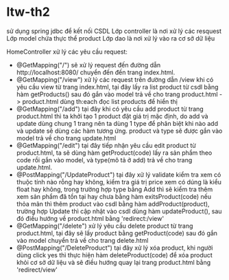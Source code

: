 # ltw-th2
sử dụng spring jdbc để kết nối CSDL
Lớp controller là nơi xử lý các resquest
Lớp model chứa thực thể product
Lớp dao là nơi xử lý vào ra cơ sở dữ liệu

HomeController xử lý các yêu cầu request:
- @GetMapping("/") sẽ xử lý request đến đường dẫn http://localhost:8080/ chuyển đến đến trang index.html.
- @GetMapping("/view") xử lý các request trên đường dẫn /view khi có yêu cầu view từ trang index.html, tại đây lấy ra list product từ csdl bằng hàm getProducts() sau đó gắn vào model trả về cho trang product.html
-> product.html dùng th:each đọc list products để hiển thị
- @GetMapping("/add") tại đây khi có yêu cầu add product từ trang product.html thì ta khởi tạo 1 product đặt giá trị mặc định, do add và update dùng chung 1 trang nên ta dùng 1 type để phân biệt khi nào add và update sẽ dùng các hàm tương ứng. product và type sẽ được gắn vào model trả về cho trang update.html
- @GetMapping("/edit") tại đây tiếp nhận yêu cầu edit product từ product.html, ta sẽ dùng hàm getProduct(code) lấy ra sản phẩm theo code  rồi gắn vào model, và type(mô tả ở add) trả về cho trang update.html.
- @PostMapping("/UpdateProduct") tại đây xử lý validate kiểm tra xem có thuộc tính nào rỗng hay không, kiểm tra giá trị price xem có dúng là kiểu float hay không, trong trường hợp type bằng Add thì sẽ kiểm tra thêm xem sản phẩm đã tồn tại hay chưa bằng hàm exitsProduct(code) nếu thỏa mãn thì thêm product vào csdl bằng hàm addProduct(product), trường hợp Update thì cập nhật vào csdl dùng hàm updateProduct(), sau đó điều hướng về product.html bằng 'redirect:/view'
- @GetMapping("/delete") xử lý yêu cầu delete product từ trang product.html, tại đây sẽ lấy product bằng getProduct(code) sau đó gắn vào model chuyển trả về cho trang delete.html
- @PostMapping("/DeleteProduct") tại đây xử lý xóa product, khi người dùng click yes thì thực hiện hàm deleteProduct(code) để xóa product khỏi cơ sở dữ liệu và sẽ điều hướng quay lại trang product.html bằng 'redirect/view'
 

